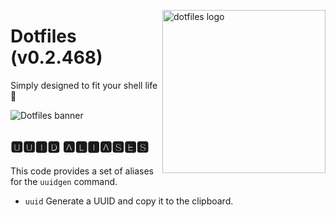 <!-- markdownlint-disable MD033 MD041 MD043 -->

<img src="https://kura.pro/dotfiles/v2/images/logos/dotfiles.svg"
alt="dotfiles logo" width="261" align="right" />

<!-- markdownlint-enable MD033 MD041 MD043 -->

# Dotfiles (v0.2.468)

Simply designed to fit your shell life 🐚

![Dotfiles banner][banner]

## 🆄🆄🅸🅳 🅰🅻🅸🅰🆂🅴🆂

This code provides a set of aliases for the `uuidgen` command.

- `uuid` Generate a UUID and copy it to the clipboard.

[banner]: https://kura.pro/dotfiles/v2/images/titles/title-dotfiles.svg
